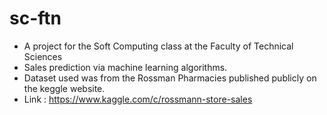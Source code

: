# sc-ftn
 - A project for the Soft Computing class at the Faculty of Technical Sciences
 - Sales prediction via machine learning algorithms.
 - Dataset used was from the Rossman Pharmacies published publicly on the keggle website.
 - Link : https://www.kaggle.com/c/rossmann-store-sales
